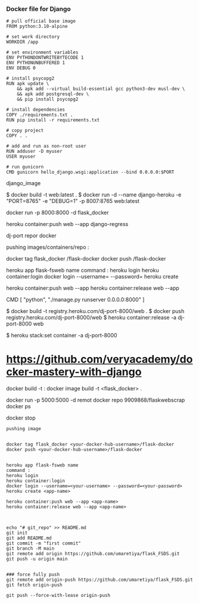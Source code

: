 
### Docker file for Django
```
# pull official base image
FROM python:3.10-alpine

# set work directory
WORKDIR /app

# set environment variables
ENV PYTHONDONTWRITEBYTECODE 1
ENV PYTHONUNBUFFERED 1
ENV DEBUG 0

# install psycopg2
RUN apk update \
    && apk add --virtual build-essential gcc python3-dev musl-dev \
    && apk add postgresql-dev \
    && pip install psycopg2

# install dependencies
COPY ./requirements.txt .
RUN pip install -r requirements.txt

# copy project
COPY . .

# add and run as non-root user
RUN adduser -D myuser
USER myuser

# run gunicorn
CMD gunicorn hello_django.wsgi:application --bind 0.0.0.0:$PORT
```
django_image 

$ docker build -t web:latest .
$ docker run -d --name django-heroku -e "PORT=8765" -e "DEBUG=1" -p 8007:8765 web:latest


docker run -p 8000:8000 -d flask_docker

heroku container:push web --app django-regress

dj-port repor docker



pushing images/containers/repo : 

docker tag flask_docker <your-docker-hub-username>/flask-docker
docker push <your-docker-hub-username>/flask-docker


heroku app flask-fsweb name
command :
heroku login
heroku container:login
docker login --username=<your-username> --password=<your-password>
heroku create <app-name>

heroku container:push web --app <app-name>
heroku container:release web --app <app-name>


CMD [ "python", "./manage.py runserver 0.0.0.0:8000" ]


$ docker build -t registry.heroku.com/dj-port-8000/web .
$ docker push registry.heroku.com/dj-port-8000/web
$ heroku container:release -a dj-port-8000 web

$ heroku stack:set container -a dj-port-8000

# https://github.com/veryacademy/docker-mastery-with-django

docker build -t <image name>:<tag>
docker image build -t <flask_docker> .

docker run -p 5000:5000 -d <webscrap>
remot docker repo 9909868/flaskwebscrap
docker ps

docker stop <container id>
```
pushing image 


docker tag flask_docker <your-docker-hub-username>/flask-docker
docker push <your-docker-hub-username>/flask-docker


heroku app flask-fsweb name
command :
heroku login
heroku container:login
docker login --username=<your-username> --password=<your-password>
heroku create <app-name>

heroku container:push web --app <app-name>
heroku container:release web --app <app-name>



echo "# git_repo" >> README.md
git init
git add README.md
git commit -m "first commit"
git branch -M main
git remote add origin https://github.com/umaretiya/flask_FSDS.git
git push -u origin main


### force fully push
git remote add origin-push https://github.com/umaretiya/flask_FSDS.git
git fetch origin-push

git push --force-with-lease origin-push